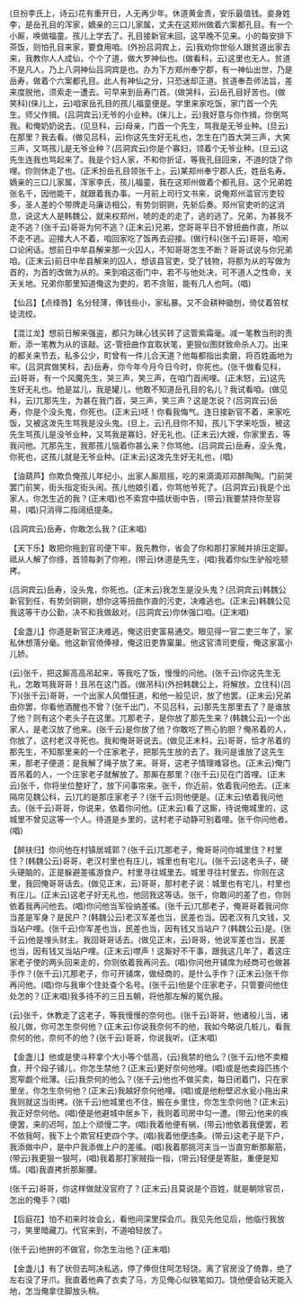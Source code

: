 <!-- { "loadSidebar": true } -->
(旦扮李氏上，诗云)花有重开日，人无再少年。休道黄金贵，安乐最值钱。妾身姓李，是岳孔目的浑家，嫡亲的三口儿家属，丈夫在这郑州做着六案都孔目。有一个小厮，唤做福童。孩儿上学去了。孔目接新官未回，这早晚不见来。小的每安排下茶饭，则怕孔目来家，要食用咱。(外扮吕洞宾上，云)我劝你世俗人跟贫道出家去来，我教你人人成仙，个个了道，做大罗神仙也。(做看科，云)这里也无人。贫道不是凡人，乃上八洞神仙吕洞宾是也。办为下方郑州奉宁郡，有一神仙出世，乃是岳寿，做着个六案都孔目。此人有神仙之分，只恐迷却正道。贫道奉吾师法旨，差来度脱他，须索走一遭去。可早来到岳寿门首。(做哭科，云)岳孔目好苦也。(做笑科)(俫儿上，云)咱家岳孔目的孩儿福童便是。学里来家吃饭，家门首一个先生。师父作揖。(吕洞宾云)无爷的小业种。(俫儿上，云)我好意与你作揖，你倒骂我。和俺奶奶说去。(见旦科，云)母亲，门首一个先生，骂我是无爷业种。(旦云)在那里？我去看。(做见吕科，云)你这先生好无礼也，怎生在门首大哭三声，大笑三声，又骂孩儿是无爷业种？(吕洞宾云)你是个寡妇，领着个无爷业种。(旦云)这先生连我也骂起来了。我是个妇人家，不和你折证，等我孔目回来，不道的饶了你哩。你则休走了也。(正禾扮岳孔目领张千上，云)某郑州奉宁郡人氏，姓岳名寿。嫡亲的三口儿家属，浑家李氏，孩儿福童，我在这郑州做着个都孔目。这个兄弟姓张名千，因他能干，就跟着我办事。一月前上司行文书来，说俺郑州滥官污吏较多，圣人差的个带牌走马廉访相公，有势剑铜铡，先斩后奏。郑州官吏听的这消息，说这大人是韩魏公，就来权郑州，唬的走的走了，逃的逃了。兄弟，为甚我不走不逃？(张千云)哥哥为何不逃？(正末云)兄弟，您哥哥平日不曾扭曲作直，所以不走不逃。迎接大人不着，咱回家吃了饭再去迎接。(做行科)(张千云)哥哥，咱闲口论闲话。想前日中牟县解来那一火囚人，不知哥哥怎生不断？哥哥试说与你兄弟咱。(正末云)前日中牟县解来的囚人，想该县官吏，受了钱物，将那为从的写做为首的，为首的改做为从的。来到咱这衙门中，若不与他处决，可不道人之性命，关天关地。兄弟你那里知道俺这为吏的，若不贪赃，能有几人也呵。(唱)

【仙吕】【点绛唇】名分轻薄，俸钱些小，家私暴。又不会耕种锄刨，倚仗着笞杖徒流绞。

【混江龙】想前日解来强盗，都只为昧心钱买转了这管紫霜毫。减一笔教当刑的责断，添一笔教为从的该敲。这-管扭曲作宜取状笔，更狠似图财致命杀人刀。出来的都关来节去，私多公少，町曾有一件儿合天道？他每都指出卖磨，将百姓画地为牢。(吕洞宾做笑科，去)岳寿，你今年今月今日今时，你死也。(张千做看见科，云)哥哥，有一个风魔先生，哭三声，笑三声，在咱门首闹哩。(正末怒，云)这先生好无礼也。他是盆儿，我是罐儿，他敢不知道岳孔目的名儿？我试看咱。(做见科，云)兀那先生，为甚在我门首，哭三声，笑三声？这是怎说？(吕洞宾云)岳寿，你是个没头鬼，你死也。(正末云)呸！你看我悔气。连日接新官不着，来家吃饭，又被这泼先生骂我是没头鬼。(旦上，云)孔目你不知，孩儿下学来吃饭，被这先生骂孩儿是没爷业种，又骂我是寡妇，好无礼也。(正末云)大嫂，你家里去，等我问他。兀那先生，我那孩儿恼着你甚么来？你骂他。(吕洞宾云)岳寿，没头鬼，你死也，这孩儿就是无爷业种。(正末云)这泼先生好无礼也，(唱)

【油葫芦】你欺负俺孩儿年纪小，出家人厮扇摇，吃的来滴滴邓邓醉陶陶。门前哭罢门前笑，街头指定街头闹。孩儿他娘引着，你骂他爷死了。(吕洞宾云)我是个出家人，你怎生近的我？(正末唱)也不索宫中插状衙中告，(带云)我要禁持你至容易，(唱)只消得二指阔纸提条。

(吕洞宾云)岳寿，你敢怎么我？(正末唱)

【天下乐】敢把你拖到官司便下牢，我先教你，省会了你和那打家贼并排压定脚。祗从人解了你绦，首领每剥了你袍，(带云)休道是先生，(唱)我着你似生驴般吃顿拷。

(吕洞宾云)岳寿，没头鬼，你死也。(正末云)我怎生是没头鬼？(吕洞宾云)韩魏公新官到任，有势剑铜铡，想你这等扭曲作直的污吏，决难逃也。(正末云)韩魏公见我这等干办公勤，决不和我做敌对。(吕洞宾云)你休强口咱。(正末唱)

【金盏儿】你道是新官正决难逃，俺这旧吏富易通交。眼见得一官二吏三年了，家私休想落分毫。他这新官倚俸禄，俺这旧吏靠窠巢。他这官清司吏瘦，俺这家富小儿娇。

(云)张千，把这厮高高吊起来，等我吃了饭，慢慢的问他。(张千云)你这先生无礼，怎敢骂我哥哥！且吊在这门首。(做吊科)(外扮韩魏公上，将解放，立住科)(吕下)(张千云)哥哥，一个出家人风僧狂道，和他一般见识，放了他罢。(正末云)兄弟由你罢，你看他酒醒也不曾？(张千出门，不见吕科，云)那先生那里去了？是谁放了他？则有这个老头子在这里。兀那老子，是你放了那先生来？(韩魏公云)一个出家人，是老汉放了他来。(张千云)是你放了他？你敢吃了熊心豹胆？俺吊着的人，你放了，这村老汉寻死也。我和俺哥哥说去。(做见正末科，云)哥哥，恰才吊着的那先生，不知那里来的一个庄家老子，把那先生放的去了。我问是谁放了这先生来，那老子便道：是我解了绳子放了来。哥哥，这老子情理难容也。(正末云)俺门首吊着的人，一个庄家老子就解放了。那厮在那里？(张千云)见在门首哩。(正末云)张千，你将坐位整好了，放下问事帘来。张千，你近前，依着我问他去。(正末隔帘见魏公科，云)兀的是那庄家老子？(张千云)则他便是。(正末云)依着我问他去。(张千云)哥哥，你说来，依着你问他。(正末云)看了这厮，待说俺城里的，这城里不曾见这等一个人。待道是乡里的，这村老子动静可别着哩。张千你问他者。(唱)

【醉扶归】你问他在村镇居城郭？(张千云)兀那老子，俺哥哥问你城里住？村里住？(韩魏公云)哥哥，老汉村里也有庄儿，城里也有宅儿。(张千云)这老头子，硬头硬脑的，正是躲避差徭游食户。村里寻往城里去。城里寻往村里去。你则在这里，我回俺哥哥话去。(做见正末，云)哥哥，那村老子说：城里也有宅儿，村里也有庄儿。(正末云)这老子好无礼也，他回我这等话。张千，你敢问的差了也，你则依着我再问他去。(唱)你问他当军役纳差徭。(张千云)兀那老子，俺哥哥着我问你当差是军身？是民户？(韩魏公云)老汉军差也当，民差也当。因老汉有几文钱，又当站户哩。(张千云)你军差也当，民差也当，因有钱又当站户？(韩魏公云)是。(张千云)他是埋头财主。我回哥哥话去。(做见正末，云)哥哥，他说军差也当，民差也当，因有钱又当站户哩。(正末云)噤声！这厮好不干事，跟我这几年了，着这庄家老子使的两头回来走的，你则依着我再问去。(唱)你问他开铺席为经商可也做甚手作？(张千云)兀那老子，你可开铺席，做经商的，是什么手作？(正末云)张千你再问他。(唱)你与我审个住处查个名号。(张千云)他是个庄家老子，只管要问他住处怎的？(正末唱)我多待不的三日五朝，将他那左解的冤仇报。

(云)张千，休教走了这老子，等我慢慢的奈何也。(张千云)哥哥，他诸般儿当，诸般儿做，你可怎生奈何他？(正末云)你说我奈何不的他，我如今略说几桩儿，看我奈何的他，奈何不的他？(张千云)哥哥，你说我听。(正末唱)

【金盏儿】他或是使斗秤拿个大小等个低高，(云)我禁的他么？(张千云)他不卖粮食，开个段子铺儿，你怎生禁他？(正末云)更好奈何他哩。(唱)或是他卖段匹拣个宽窄觑个纰薄。(云)我奈何的他么？(张千云)他也不做买卖，每日闭着门，只在家里坐，你怎生奈何他？(正末云)我越好奈何他哩。(唱)或是他粉壁迟水瓮小拖出来我则就这当街拷。(张千云)他城里也不住，搬在乡里住，你怎生奈何他？(正末云)我正好奈何他。(唱)便是他避城中居乡下，我则着司房中勾一遭。(带云)他来的疾便罢，来的迟呵，加上个顽慢二字。(唱)我着他便有祸，(带云)他依着我便罢，若不依我呵，我下上个欺官枉吏四个字。(唱)我着他便违条。(带云)这老子是下户，我添做中户，是中户我添做上户的差徭。(唱)我着那挑河夫当一当直穷断那厮筋，(带云)我更狠一狠呵，(唱)我着那打家贼指一指，(带云)轻便是寄脏，重便是知情。(唱)我直拷折那厮腰。

(张千云)哥哥，你这样做就没官府了？(正末云)且莫说是个百姓，就是朝除官员，怎出的俺手？(唱)

【后庭花】怕不初来时妆会幺，看他间深里探会爪。我见先他见后，他临行我放刁，笑里暗藏刀。代官来到，不道咱轻放了。

(张千云)他拚的不做官，你怎生治他？(正末唱)

【金盏儿】有了状但去呵决私逃，停了俸但住呵怎轻饶。离了官房没了倚靠，绝了左右没了牙爪。我直着他典了衣卖了马，方见俺心似铁笔如刀。饶他便会钻天能入地，怎当俺拿住脚放头稍。

